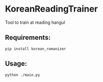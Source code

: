 # KoreanReadingTrainer
Tool to train at reading hangul


## Requirements:

```
pip install korean_romanizer
```

## Usage:

```python ./main.py```
